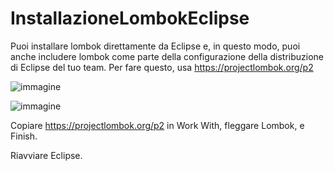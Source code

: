 # InstallazioneLombokEclipse
Puoi installare lombok direttamente da Eclipse e, in questo modo, puoi anche includere lombok come parte della configurazione della distribuzione di Eclipse del tuo team. Per fare questo, usa  https://projectlombok.org/p2


![immagine](https://user-images.githubusercontent.com/126021055/226458425-9a2b16f2-b03f-4c9a-98ea-630125b4fc00.png)



![immagine](https://user-images.githubusercontent.com/126021055/226457661-9fc6127f-81d3-46cd-9e4e-aed3885fd36f.png)

Copiare https://projectlombok.org/p2 in Work With, fleggare Lombok, e Finish.

Riavviare Eclipse.
